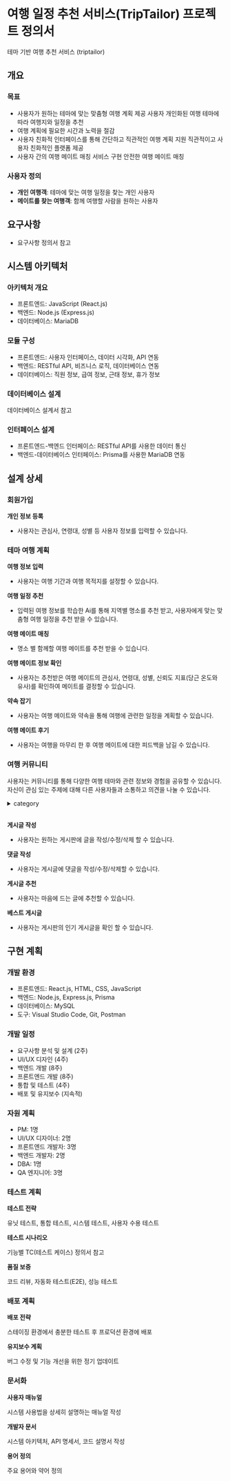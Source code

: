 # 여행 일정 추천 서비스(TripTailor) 프로젝트 정의서

테마 기반 여행 추천 서비스 (triptailor)

## 개요

### 목표

- 사용자가 원하는 테마에 맞는 맞춤형 여행 계획 제공
  사용자 개인화된 여행 테마에 따라 여행지와 일정을 추천
- 여행 계획에 필요한 시간과 노력을 절감
- 사용자 친화적 인터페이스를 통해 간단하고 직관적인 여행 계획 지원
  직관적이고 사용자 친화적인 플랫폼 제공
- 사용자 간의 여행 메이트 매칭 서비스 구현
  안전한 여행 메이트 매칭

### 사용자 정의

- **개인 여행객**: 테마에 맞는 여행 일정을 찾는 개인 사용자
- **메이트를 찾는 여행객**: 함께 여행할 사람을 원하는 사용자

## 요구사항

- 요구사항 정의서 참고

## **시스템 아키텍처**

### **아키텍처 개요**

- 프론트엔드: JavaScript (React.js)
- 백엔드: Node.js (Express.js)
- 데이터베이스: MariaDB

### **모듈 구성**

- 프론트엔드: 사용자 인터페이스, 데이터 시각화, API 연동
- 백엔드: RESTful API, 비즈니스 로직, 데이터베이스 연동
- 데이터베이스: 직원 정보, 급여 정보, 근태 정보, 휴가 정보

### **데이터베이스 설계**

데이터베이스 설계서 참고

### **인터페이스 설계**

- 프론트엔드-백엔드 인터페이스: RESTful API를 사용한 데이터 통신
- 백엔드-데이터베이스 인터페이스: Prisma를 사용한 MariaDB 연동

## 설계 상세

### 회원가입

**개인 정보 등록**

- 사용자는 관심사, 연령대, 성별 등 사용자 정보를 입력할 수 있습니다.

### 테마 여행 계획

**여행 정보 입력**

- 사용자는 여행 기간과 여행 목적지를 설정할 수 있습니다.

**여행 일정 추천**

- 입력된 여행 정보를 학습한 Ai를 통해 지역별 명소를 추천 받고, 사용자에게 맞는 맞춤형 여행 일정을 추천 받을 수 있습니다.

**여행 메이트 매칭**

- 명소 별 함께할 여행 메이트를 추천 받을 수 있습니다.

**여행 메이트 정보 확인**

- 사용자는 추천받은 여행 메이트의 관심사, 연령대, 성별, 신뢰도 지표(당근 온도와 유사)를 확인하여 메이트를 결정할 수 있습니다.

**약속 잡기**

- 사용자는 여행 메이트와 약속을 통해 여행에 관련한 일정을 계획할 수 있습니다.

**여행 메이트 후기**

- 사용자는 여행을 마무리 한 후 여행 메이트에 대한 피드백을 남길 수 있습니다.

### 여행 커뮤니티

사용자는 커뮤니티를 통해 다양한 여행 테마와 관련 정보와 경험을 공유할 수 있습니다. 자신이 관심 있는 주제에 대해 다른 사용자들과
소통하고 의견을 나눌 수 있습니다.

<details>
  <summary>category</summary>
  <div markdown="1">
    <ul>
      <li>자유게시판</li>
      <li>여행 메이트 모집 게시판</li>
      <li>여행 코스 및 후기 공유 게시판</li>
        - 사용자는 자신이 다녀온 여행지와 일정을 바탕으로 여행 코스를 작성하고, 다른 사용자들이 참고할 수 있도록 제공한다.<br/>
        - 사용자는 작성한 여행 코스를 커뮤니티에 공유하여, 다른 사용자들과 유용한 정보를 나누고 여행 계획에 도움을 줄 수 있다.<br/>
        - 사용자는 다른 사용자가 작성한 여행 코스를 참고 혹은 자신의 여행 일정에 반영하여, 여행 계획을 더욱 풍성하게 만들 수 있다.<br/>
      <li>맛집 추천 및 공유 게시판</li>
        - 사용자는 자신이 다녀온 여행지의 맛집을 추천하고 맛집 정보를 공유할 수 있다.<br/>
    </ul>
  </div>
</details><br/>

**게시글 작성**

- 사용자는 원하는 게시판에 글을 작성/수정/삭제 할 수 있습니다.

**댓글 작성**

- 사용자는 게시글에 댓글을 작성/수정/삭제할 수 있습니다.

**게시글 추천**

- 사용자는 마음에 드는 글에 추천할 수 있습니다.

**베스트 게시글**

- 사용자는 게시판의 인기 게시글을 확인 할 수 있습니다.


## **구현 계획**

### **개발 환경**

- 프론트엔드: React.js, HTML, CSS, JavaScript
- 백엔드: Node.js, Express.js, Prisma
- 데이터베이스: MySQL
- 도구: Visual Studio Code, Git, Postman

### **개발 일정**

- 요구사항 분석 및 설계 (2주)
- UI/UX 디자인 (4주)
- 백엔드 개발 (8주)
- 프론트엔드 개발 (8주)
- 통합 및 테스트 (4주)
- 배포 및 유지보수 (지속적)

### **자원 계획**

- PM: 1명
- UI/UX 디자이너: 2명
- 프론트엔드 개발자: 3명
- 백엔드 개발자: 2명
- DBA: 1명
- QA 엔지니어: 3명

### **테스트 계획**

**테스트 전략**

유닛 테스트, 통합 테스트, 시스템 테스트, 사용자 수용 테스트

**테스트 시나리오**

기능별 TC(테스트 케이스) 정의서 참고

**품질 보증**

코드 리뷰, 자동화 테스트(E2E), 성능 테스트

### **배포 계획**

**배포 전략**

스테이징 환경에서 충분한 테스트 후 프로덕션 환경에 배포

**유지보수 계획**

버그 수정 및 기능 개선을 위한 정기 업데이트

### **문서화**

**사용자 매뉴얼**

시스템 사용법을 상세히 설명하는 매뉴얼 작성

**개발자 문서**

시스템 아키텍처, API 명세서, 코드 설명서 작성

**용어 정의**

주요 용어와 약어 정의
